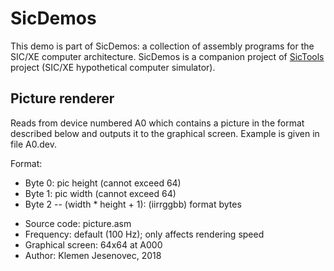 # SicDemos
This demo is part of SicDemos: a collection of assembly programs for the SIC/XE computer architecture. SicDemos is a companion project of [SicTools](https://github.com/jurem/SicTools) project (SIC/XE hypothetical computer simulator).

## Picture renderer
Reads from device numbered A0 which contains a picture in the format described below and outputs it to the graphical screen.
Example is given in file A0.dev.

Format:
- Byte 0: pic height (cannot exceed 64)
- Byte 1: pic width  (cannot exceed 64)
- Byte 2 -- (width * height + 1): (iirrggbb) format bytes 

* Source code: picture.asm
* Frequency: default (100 Hz); only affects rendering speed
* Graphical screen: 64x64 at A000
* Author: Klemen Jesenovec, 2018
